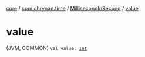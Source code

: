 [core](../../index.md) / [com.chrynan.time](../index.md) / [MillisecondInSecond](index.md) / [value](./value.md)

# value

(JVM, COMMON) `val value: `[`Int`](https://kotlinlang.org/api/latest/jvm/stdlib/kotlin/-int/index.html)